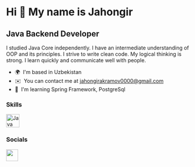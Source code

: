 Hi 👋 My name is Jahongir
=========================

Java Backend Developer
----------------------

I studied Java Core independently. I have an intermediate understanding of OOP and its principles. I strive to write clean code. My logical thinking is strong. I learn quickly and communicate well with people.

* 🌍  I'm based in Uzbekistan
* ✉️  You can contact me at [jahongirakramov0000@gmail.com](mailto:jahongirakramov0000@gmail.com)
* 🧠  I'm learning Spring Framework, PostgreSql

### Skills


<p align="left">
<a href="https://www.oracle.com/java/" target="_blank" rel="noreferrer"><img src="https://raw.githubusercontent.com/danielcranney/readme-generator/main/public/icons/skills/java-colored.svg" width="36" height="36" alt="Java" /></a>
</p>


### Socials

<p align="left"> <a href="https://www.linkedin.com/in/jahongir-akramov-9186252a0/" target="_blank" rel="noreferrer"> <picture> <source media="(prefers-color-scheme: dark)" srcset="https://raw.githubusercontent.com/danielcranney/readme-generator/main/public/icons/socials/linkedin-dark.svg" /> <source media="(prefers-color-scheme: light)" srcset="https://raw.githubusercontent.com/danielcranney/readme-generator/main/public/icons/socials/linkedin.svg" /> <img src="https://raw.githubusercontent.com/danielcranney/readme-generator/main/public/icons/socials/linkedin.svg" width="32" height="32" /> </picture> </a></p>
